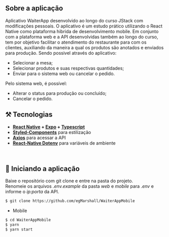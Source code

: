 ## Sobre a aplicação
Aplicativo WaiterApp desenvolvido ao longo do curso JStack com modificações pessoais. O aplicativo é um estudo prático
utilizando o React Native como plataforma hibrida de desenvolvimento mobile. Em conjunto com a plataforma web e a API
desenvolvidas também ao longo do curso, tem por objetivo facilitar o atendimento do restaurante para com os clientes,
auxiliando da maneira a qual os produtos são anotados e enviados para produção. Sendo possivel através do aplicativo:

  - Selecionar a mesa;
  - Selecionar produtos e suas respectivas quantidades;
  - Enviar para o sistema web ou cancelar o pedido.
  
Pelo sistema web, é possível:
  - Alterar o status para produção ou concluído;
  - Cancelar o pedido.

## ⚒️ Tecnologias
* __[React Native](https://reactnative.dev)  + [Expo](https://expo.dev) + [Typescript](https://www.typescriptlang.org)__
* __[Styled-Components](https://styled-components.com)__ para estilização
* __[Axios](https://axios-http.com/ptbr/docs/intro)__ para acessar a API
* __[React-Native Dotenv](https://github.com/goatandsheep/react-native-dotenv)__ para variáveis de ambiente
<br />

## 🚀 Iniciando a aplicação
Baixe o repositório com git clone e entre na pasta do projeto.<br/>
Renomeie os arquivos _.env.example_ da pasta _web_ e _mobile_ para _.env_ e informe o _ip:porta_ da API.<br/>
```bash
$ git clone https://github.com/egMarshall/WaiterAppMobile
```
* Mobile
```bash
$ cd WaiterAppMobile
$ yarn
$ yarn start
```
